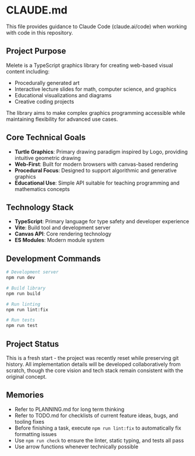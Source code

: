 # CLAUDE.md

This file provides guidance to Claude Code (claude.ai/code) when working with code in this repository.

## Project Purpose

Melete is a TypeScript graphics library for creating web-based visual content including:
- Procedurally generated art
- Interactive lecture slides for math, computer science, and graphics
- Educational visualizations and diagrams
- Creative coding projects

The library aims to make complex graphics programming accessible while maintaining flexibility for advanced use cases.

## Core Technical Goals

- **Turtle Graphics**: Primary drawing paradigm inspired by Logo, providing intuitive geometric drawing
- **Web-First**: Built for modern browsers with canvas-based rendering
- **Procedural Focus**: Designed to support algorithmic and generative graphics
- **Educational Use**: Simple API suitable for teaching programming and mathematics concepts

## Technology Stack

- **TypeScript**: Primary language for type safety and developer experience
- **Vite**: Build tool and development server
- **Canvas API**: Core rendering technology
- **ES Modules**: Modern module system

## Development Commands

```bash
# Development server
npm run dev

# Build library
npm run build

# Run linting
npm run lint:fix

# Run tests
npm run test
```

## Project Status

This is a fresh start - the project was recently reset while preserving git history. All implementation details will be developed collaboratively from scratch, though the core vision and tech stack remain consistent with the original concept.

## Memories

- Refer to PLANNING.md for long term thinking
- Refer to TODO.md for checklists of current feature ideas, bugs, and tooling fixes
- Before finishing a task, execute `npm run lint:fix` to automatically fix formatting issues
- Use `npm run check` to ensure the linter, static typing, and tests all pass
- Use arrow functions whenever technically possible